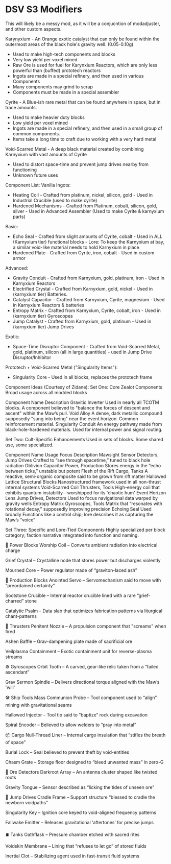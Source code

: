 # DSV S3 Modifiers
This will likely be a messy mod, as it will be a conjucntion of modadjuster, and other custom aspects.

Karynyxium - An Orange exotic catalyst that can only be found within the outermost areas of the black hole's gravity well. (0.05-0.10g)
- Used to make high-tech components and blocks
- Very low yield per voxel mined
- Raw Ore is used for fuel for Karynxium Reactors, which are only less powerful than (buffed) prototech reactors
- Ingots are made in a special refinery, and then used in various Components
- Many components may grind to scrap
- Components must be made in a special assembler

Cyrite -  A Blue-ish rare metal that can be found anywhere in space, but in trace amounts. 
- Used to make heavier duty blocks
- Low yield per voxel mined
- Ingots are made in a special refinery, and then used in a small group of common components.
- Items take a long time to craft due to working with a very hard metal

Void-Scarred Metal - A deep black material created by combining Karnyxium with vast amounts of Cyrite
- Used to distort space-time and prevent jump drives nearby from functioning
- Unknown future uses




Component List:
Vanilla Ingots:
- Heating Coil - Crafted from platinum, nickel, silicon, gold - Used in Industrial Crucible (used to make cyrite)
- Hardened Mechanisms - Crafted from Platinum, cobalt, silicon, gold, silver - Used in Advanced Assembler (Used to make Cyrite & karnyxium parts)


Basic:
- Echo Seal - Crafted from slight amounts of Cyrite, cobalt - Used in ALL (Karnyxium tier) functional blocks - Lore: To keep the Karnyxium at bay, a similar void-like material needs to hold Karnyxium in place
- Hardened Plate - Crafted from Cyrite, iron, cobalt - Used in custom armor


Advanced:
- Gravity Conduit - Crafted from Karnyxium, gold, platinum, iron - Used in Karnyxium Reactors
- Electrified Crystal - Crafted from Karnyxium, gold, nickel - Used in (karnyxium tier) Batteries.
- Catalyst Capacitor - Crafted from Karnyxium, Cyrite, magnesium - Used in Karnyxium Reactors & batteries
- Entropy Matrix - Crafted from Karnyxium, Cyrite, cobalt, iron - Used in (karnyxium tier) Gyroscopes
- Jump Catalyst - Crafted from Karnyxium, gold, platinum - Used in (karnyxium tier) Jump Drives


Exotic:
- Space-Time Disruptor Component - Crafted from Void-Scarred Metal, gold, platinum, silicon (all in large quantities) - used in Jump Drive Disruptor/Inhibitor


Prototech + Void-Scarred Metal ("Singularity Items"):
- Singularity Core - Used in all blocks, replaces the prototech frame




Component Ideas (Courtesy of Zidane):
Set One: Core Zealot Components
Broad usage across all modded blocks

Component Name    Description
Gravitic Inverter    Used in nearly all TCOTM blocks. A component believed to "balance the forces of descent and ascent" within the Maw’s pull.
Void Alloy    A dense, dark metallic compound supposedly "sung into being" near the event horizon. Common reinforcement material.
Singularity Conduit    An energy pathway made from black-hole-hardened materials. Used for internal power and signal routing.



Set Two: Cult-Specific Enhancements
Used in sets of blocks. Some shared use, some specialized.

Component Name    Usage Focus    Description
Mawsight Sensor    Detectors, Jump Drives    Crafted to “see through spacetime,” tuned to black hole radiation
Oblivion Capacitor    Power, Production    Stores energy in the “echo between ticks,” unstable but potent
Flesh of the Rift    Cargo, Tanks    A reactive, semi-organic composite said to be grown from rift matter
Hallowed Lattice    Structural Blocks    Nanostructured framework used in all non-thrust internal systems
Void-Scarred Coil    Thrusters, Tools    High-energy coil that exhibits quantum instability—worshipped for its 'chaotic hum'
Event Horizon Lens    Jump Drives, Detectors    Used to focus navigational data warped by gravity wells
Entropy Matrix    Gyroscopes, Tools    Matrix that “resonates with rotational decay,” supposedly improving precision
Echoing Seal    Used broadly    Functions like a control chip; lore describes it as capturing the Maw’s “voice”



Set Three: Specific and Lore-Tied Components
Highly specialized per block category; faction narrative integrated into function and naming.

🔋 Power Blocks
Worship Coil – Converts ambient radiation into electrical charge

Grief Crystal – Crystalline node that stores power but discharges violently

Mourned Core – Power regulator made of “graviton-laced ash”

🔧 Production Blocks
Anointed Servo – Servomechanism said to move with “preordained certainty”

Sootstone Crucible – Internal reactor crucible lined with a rare “grief-charred” stone

Catalytic Psalm – Data slab that optimizes fabrication patterns via liturgical chant-patterns

🚀 Thrusters
Penitent Nozzle – A propulsion component that "screams" when fired

Ashen Baffle – Grav-dampening plate made of sacrificial ore

Veilplasma Containment – Exotic containment unit for reverse-plasma streams

⚙️ Gyroscopes
Orbit Tooth – A carved, gear-like relic taken from a “failed ascendant”

Grav Sermon Spindle – Delivers directional torque aligned with the Maw’s 'will'

🛠 Ship Tools
Mass Communion Probe – Tool component used to “align” mining with gravitational seams

Hallowed Injector – Tool tip said to “baptize” rock during excavation

Spiral Encoder – Believed to allow welders to “pray into metal”

📦 Cargo
Null-Thread Liner – Internal cargo insulation that “stifles the breath of space”

Burial Lock – Seal believed to prevent theft by void-entities

Chasm Grate – Storage floor designed to “bleed unwanted mass” in zero-G

🧠 Ore Detectors
Darkroot Array – An antenna cluster shaped like twisted roots

Gravity Tongue – Sensor described as “licking the tides of unseen ore”

🌌 Jump Drives
Cradle Frame – Support structure “blessed to cradle the newborn voidpaths”

Singularity Key – Ignition core keyed to void-aligned frequency patterns

Fallwake Emitter – Releases gravitational ‘aftertones’ for precise jumps

⛽ Tanks
Oathflask – Pressure chamber etched with sacred rites

Voidskin Membrane – Lining that “refuses to let go” of stored fluids

Inertial Clot – Stabilizing agent used in fast-transit fluid systems